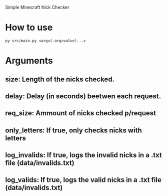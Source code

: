 Simple Minecraft Nick Checker

# How to use
```
py src/main.py <args(-arg=value)...>
```

# Arguments
  ## size: Length of the nicks checked.
  ## delay: Delay (in seconds) beetwen each request.
  ## req_size: Ammount of nicks checked p/request
  ## only_letters: If true, only checks nicks with letters
  ## log_invalids: If true, logs the invalid nicks in a .txt file (data/invalids.txt)
  ## log_valids: If true, logs the valid nicks in a .txt file (data/invalids.txt)
